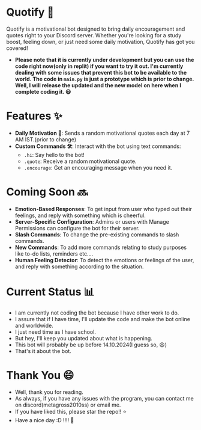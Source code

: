 # Quotify 📝
Quotify is a motivational bot designed to bring daily encouragement and quotes right to your Discord server. Whether you're looking for a study boost, feeling down, or just need some daily motivation, Quotify has got you covered!
 - **Please note that it is currently under development but you can use the code right now(only in replit) if you want to try it out. I'm currently dealing with some issues that prevent this bot to be available to the world. The code in `main.py` is just a prototype which is prior to change. Well, I will release the updated and the new model on here when I complete coding it. 😃**

# Features ✨
- **Daily Motivation 🎯**: Sends a random motivational quotes each day at 7 AM IST.(prior to change)
- **Custom Commands 🛠️**: Interact with the bot using text commands:
  - `.hi`: Say hello to the bot!
  - `.quote`: Receive a random motivational quote.
  - `.encourage`: Get an encouraging message when you need it.

# Coming Soon 🔜
- **Emotion-Based Responses**: To get input from user who typed out their feelings, and reply with something which is cheerful.
- **Server-Specific Configuration**: Admins or users with Manage Permissions can configure the bot for their server.
- **Slash Commands**: To change the pre-existing commands to slash commands.
- **New Commands**: To add more commands relating to study purposes like to-do lists, reminders etc....
- **Human Feeling Detector**: To detect the emotions or feelings of the user, and reply with something according to the situation.


# Current Status 📊
- I am currently not coding the bot because I have other work to do.
- I assure that if I have time, I'll update the code and make the bot online and worldwide.
- I just need time as I have school.
- But hey, I'll keep you updated about what is happening.
- This bot will probably be up before 14.10.2024(I guess so, 😆)
- That's it about the bot.


# Thank You 😄
- Well, thank you for reading.
- As always, if you have any issues with the program, you can contact me on discord(metagross2010ss) or email me.
- If you have liked this, please star the repo!! ⭐
- Have a nice day :D !!!! 👋

